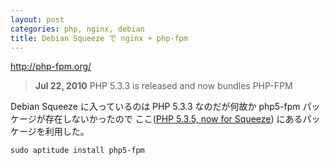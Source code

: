 ```yaml
---
layout: post
categories: php, nginx, debian
title: Debian Squeeze で nginx + php-fpm
---
```


<http://php-fpm.org/>
> **Jul 22, 2010**
> PHP 5.3.3 is released and now bundles PHP-FPM

Debian Squeeze に入っているのは PHP 5.3.3 なのだが何故か php5-fpm パッケージが存在しないかったので
ここ([PHP 5.3.5, now for Squeeze](http://www.dotdeb.org/2011/01/11/php-5-3-5-now-for-squeeze/)) にあるパッケージを利用した。

    sudo aptitude install php5-fpm
